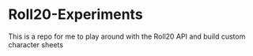 # Roll20-Experiments
This is a repo for me to play around with the Roll20 API and build custom character sheets
